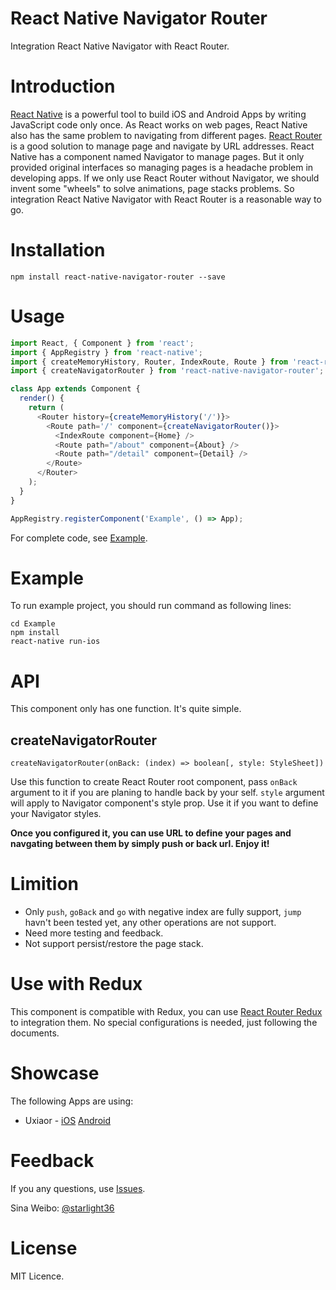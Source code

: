 # React Native Navigator Router

Integration React Native Navigator with React Router.

# Introduction

[React Native](http://facebook.github.io/react-native/) is a powerful tool to build iOS and Android Apps by writing JavaScript code only once. As React works on web pages, React Native also has the same problem to navigating from different pages. [React Router](https://github.com/reactjs/react-router) is a good solution to manage page and navigate by URL addresses. React Native has a component named Navigator to manage pages. But it only provided original interfaces so managing pages is a headache problem in developing apps. If we only use React Router without Navigator, we should invent some "wheels" to solve animations, page stacks problems. So integration React Native Navigator with React Router is a reasonable way to go.

# Installation

```shell
npm install react-native-navigator-router --save
```

# Usage

```js
import React, { Component } from 'react';
import { AppRegistry } from 'react-native';
import { createMemoryHistory, Router, IndexRoute, Route } from 'react-router';
import { createNavigatorRouter } from 'react-native-navigator-router';

class App extends Component {
  render() {
    return (
      <Router history={createMemoryHistory('/')}>
        <Route path='/' component={createNavigatorRouter()}>
          <IndexRoute component={Home} />
          <Route path="/about" component={About} />
          <Route path="/detail" component={Detail} />
        </Route>
      </Router>
    );
  }
}

AppRegistry.registerComponent('Example', () => App);
```

For complete code, see [Example](https://github.com/starlight36/react-native-navigator-router/tree/master/Example).

# Example

To run example project, you should run command as following lines:

```shell
cd Example
npm install
react-native run-ios
```

# API

This component only has one function. It's quite simple.

## createNavigatorRouter

```
createNavigatorRouter(onBack: (index) => boolean[, style: StyleSheet])
```

Use this function to create React Router root component, pass `onBack` argument to it if you are planing to handle back by your self. `style` argument will apply to Navigator component's style prop. Use it if you want to define your Navigator styles.

**Once you configured it, you can use URL to define your pages and navgating between them by simply push or back url. Enjoy it!**

# Limition

* Only `push`, `goBack` and `go` with negative index are fully support, `jump` havn't been tested yet, any other operations are not support.
* Need more testing and feedback.
* Not support persist/restore the page stack.

# Use with Redux

This component is compatible with Redux, you can use [React Router Redux](https://github.com/reactjs/react-router-redux) to integration them. No special configurations is needed, just following the documents.

# Showcase

The following Apps are using:

* Uxiaor - [iOS](https://itunes.apple.com/cn/app/you-xiao-er-zhao-you-zhao/id1116038326?mt=8) [Android](http://static.uxiaor.com/app/app.html)

# Feedback

If you any questions, use [Issues](https://github.com/starlight36/react-native-navigator-router/issues).

Sina Weibo: [@starlight36](http://weibo.com/starlight36)

# License

MIT Licence.




